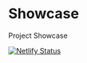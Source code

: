 # Showcase
Project Showcase

[![Netlify Status](https://api.netlify.com/api/v1/badges/dcd1c04a-4dc6-48c6-bc33-dc075b9e3ebe/deploy-status)](https://app.netlify.com/sites/project-showcase/deploys)
